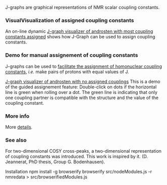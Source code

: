 
J-graphs are graphical representations of NMR scalar coupling constants. 

### VisualVisualization of assigned coupling constants 

An on-line dynamic [J-graph visualizer of androsten with most coupling constants assigned](./html/chart_example_from_d3-graph-gallery_zoom.html) shows how J-Graph can be used to assign coupling constants.

### Demo for manual assignement of coupling constants

J-graphs can be used to [facilitate the assignment of homonuclear coupling constants](assembleCouplingNetwork), *i.e.* make pairs of protons with equal values of J.

[J-graph visualizer of androsten with no assigned couplings](./html/androstenNoAssignement.html) This is a demo of the guided assignement feature: Double-click on dots if the horizontal line is green when rolling over a dot. The green line is indicating that only one coupling partner is compatible with the structure and the value of the coupling constant.


### More info

More [details](./details.md). 

### See also 

For two-dimensional COSY cross-peaks, a two-dimensional representation of coupling constants was introduced. This work is inspired by it. (D. Jeannerat, PhD thesis, Group G. Bodenhausen).

Installation 
npm install -g browserify
browserify src/nodeModules.js -r nmredata  > src/browserifiedModules.js